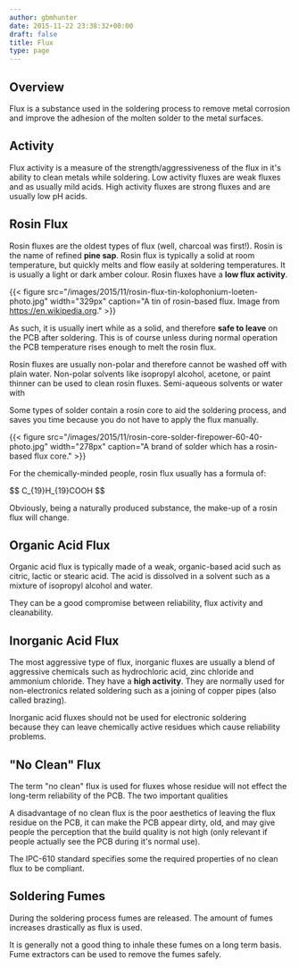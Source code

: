 ```yaml
---
author: gbmhunter
date: 2015-11-22 23:38:32+00:00
draft: false
title: Flux
type: page
---
```


## Overview

Flux is a substance used in the soldering process to remove metal corrosion and improve the adhesion of the molten solder to the metal surfaces.

## Activity

Flux activity is a measure of the strength/aggressiveness of the flux in it's ability to clean metals while soldering. Low activity fluxes are weak fluxes and as usually mild acids. High activity fluxes are strong fluxes and are usually low pH acids.

## Rosin Flux

Rosin fluxes are the oldest types of flux (well, charcoal was first!). Rosin is the name of refined **pine sap**. Rosin flux is typically a solid at room temperature, but quickly melts and flow easily at soldering temperatures. It is usually a light or dark amber colour. Rosin fluxes have a **low flux activity**.

{{< figure src="/images/2015/11/rosin-flux-tin-kolophonium-loeten-photo.jpg" width="329px" caption="A tin of rosin-based flux. Image from https://en.wikipedia.org."  >}}

As such, it is usually inert while as a solid, and therefore **safe to leave** on the PCB after soldering. This is of course unless during normal operation the PCB temperature rises enough to melt the rosin flux.

Rosin fluxes are usually non-polar and therefore cannot be washed off with plain water. Non-polar solvents like isopropyl alcohol, acetone, or paint thinner can be used to clean rosin fluxes. Semi-aqueous solvents or water with

Some types of solder contain a rosin core to aid the soldering process, and saves you time because you do not have to apply the flux manually.

{{< figure src="/images/2015/11/rosin-core-solder-firepower-60-40-photo.jpg" width="278px" caption="A brand of solder which has a rosin-based flux core."  >}}

For the chemically-minded people, rosin flux usually has a formula of:

<div>$$ C_{19}H_{19}COOH $$</div>

Obviously, being a naturally produced substance, the make-up of a rosin flux will change.

## Organic Acid Flux

Organic acid flux is typically made of a weak, organic-based acid such as citric, lactic or stearic acid. The acid is dissolved in a solvent such as a mixture of isopropyl alcohol and water.

They can be a good compromise between reliability, flux activity and cleanability.

## Inorganic Acid Flux

The most aggressive type of flux, inorganic fluxes are usually a blend of aggressive chemicals such as hydrochloric acid, zinc chloride and ammonium chloride. They have a **high activity**. They are normally used for non-electronics related soldering such as a joining of copper pipes (also called brazing).

Inorganic acid fluxes should not be used for electronic soldering because they can leave chemically active residues which cause reliability problems.

## "No Clean" Flux

The term "no clean" flux is used for fluxes whose residue will not effect the long-term reliability of the PCB. The two important qualities

A disadvantage of no clean flux is the poor aesthetics of leaving the flux residue on the PCB, it can make the PCB appear dirty, old, and may give people the perception that the build quality is not high (only relevant if people actually see the PCB during it's normal use).

The IPC-610 standard specifies some the required properties of no clean flux to be compliant.

## Soldering Fumes

During the soldering process fumes are released. The amount of fumes increases drastically as flux is used.

It is generally not a good thing to inhale these fumes on a long term basis. Fume extractors can be used to remove the fumes safely.
